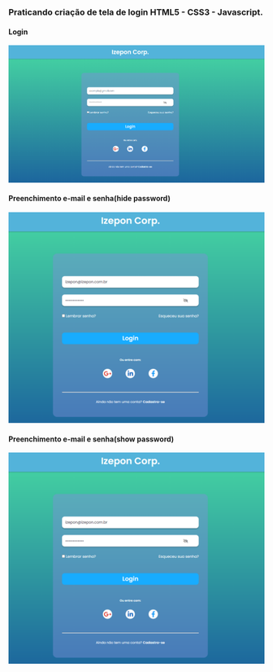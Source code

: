 ### Praticando criação de tela de login HTML5 - CSS3 - Javascript.

#### Login

![](https://github.com/izepon/izeponcorp-login/blob/main/img/izeponcorp-login.PNG)

#### Preenchimento e-mail e senha(hide password)

![](https://github.com/izepon/izeponcorp-login/blob/main/img/izeponcorp-login-hide-password.PNG)

#### Preenchimento e-mail e senha(show password)

![](https://github.com/izepon/izeponcorp-login/blob/main/img/izeponcorp-login-hide-password.PNG)
